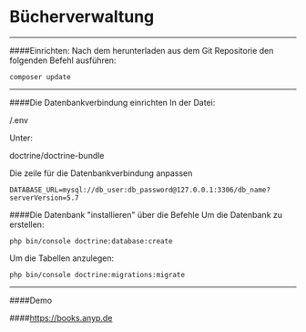 # Bücherverwaltung

---
####Einrichten:
Nach dem herunterladen aus dem Git Repositorie
den folgenden Befehl ausführen:
```
composer update
```
---
####Die Datenbankverbindung einrichten
In der Datei:

/.env

Unter:

doctrine/doctrine-bundle

Die zeile für die Datenbankverbindung anpassen
```
DATABASE_URL=mysql://db_user:db_password@127.0.0.1:3306/db_name?serverVersion=5.7
```

####Die Datenbank "installieren" über die Befehle
Um die Datenbank zu erstellen:
```
php bin/console doctrine:database:create
```

Um die Tabellen anzulegen:
```
php bin/console doctrine:migrations:migrate
```

---
####Demo

####https://books.anyp.de
